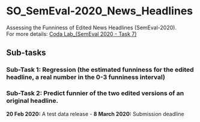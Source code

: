 # SO_SemEval-2020_News_Headlines
Assessing the Funniness of Edited News Headlines (SemEval-2020). <br/>
For more details: [Coda Lab_(SemEval 2020 - Task 7)](https://competitions.codalab.org/competitions/20970)

## Sub-tasks

### Sub-Task 1: Regression (the estimated funniness for the edited headline, a real number in the 0-3 funniness interval)
### Sub-Task 2: Predict funnier of the two edited versions of an original headline.
 **20 Feb 2020:** A test data release - **8 March 2020:** Submission deadline <br/>
